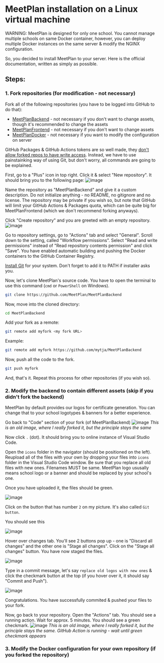 # MeetPlan installation on a Linux virtual machine
WARNING: MeetPlan is designed for only one school. You cannot manage multiple schools on same Docker container, however, you can deploy multiple Docker instances on the same server & modify the NGINX configuration.

So, you decided to install MeetPlan to your server. Here is the official documentation, written as simply as possible.

## Steps:
### 1. Fork repositories (for modification - not necessary)
Fork all of the following repositories (you have to be logged into GitHub to do that):
- [MeetPlanBackend](https://github.com/MeetPlan/MeetPlanBackend) - not necessary if you don't want to change assets, though it's recommended to change the assets
- [MeetPlanFrontend](https://github.com/MeetPlan/MeetPlanFrontend) - not necessary if you don't want to change assets
- [MeetPlanDocker](https://github.com/MeetPlan/MeetPlanDocker) - not necessary if you want to modify the configuration on server

GitHub Packages & GitHub Actions tokens are so well made, they [don't allow forked repos to have write access](https://docs.github.com/en/actions/security-guides/automatic-token-authentication#permissions-for-the-github_token). Instead, we have to use painstainking way of using Git, but don't worry, all commands are going to be explained.

First, go to a "Plus" icon in top right. Click it & select "New repository". It should bring you to the following page:
![image](https://user-images.githubusercontent.com/52399966/167313596-f55b0afb-bb90-40fc-a5fa-cf1806f8e79c.png)

Name the repository as "MeetPlanBackend" and give it a custom description. Do not initialize anything - no README, no gitignore and no license. The repository may be private if you wish so, but note that GitHub will limit your GitHub Actions & Packages quota, which can be quite big for MeetPlanFrontend (which we don't recommend forking anyways).

Click "Create repository" and you are greeted with an empty repository.
![image](https://user-images.githubusercontent.com/52399966/167313685-35877891-a874-40ac-8b34-f849a5c5e2d6.png)

Go to repository settings, go to "Actions" tab and select "General". Scroll down to the setting, called "Workflow permissions". Select "Read and write permissions" instead of "Read repository contents permission" and click "Save". You have enabled automatic building and pushing the Docker containers to the GitHub Container Registry.

[Install Git](https://git-scm.com/downloads) for your system. Don't forget to add it to PATH if installer asks you.

Now, let's clone MeetPlan's source code. You have to open the terminal to use this command (`cmd` or `PowerShell` on Windows).
```sh
git clone https://github.com/MeetPlan/MeetPlanBackend
```

Now, move into the cloned directory:
```sh
cd MeetPlanBackend
```

Add your fork as a remote:
```sh
git remote add myfork <my fork URL>
```
Example:
```sh
git remote add myfork https://github.com/mytja/MeetPlanBackend
```

Now, push all the code to the fork.
```sh
git push myfork
```

And, that's it. Repeat this process for other repositories (if you wish so).

### 2. Modify the backend to contain different assets (skip if you didn't fork the backend)
MeetPlan by default provides our logos for certificate generation. You can change that to your school logotypes & banners for a better experience.

Go back to "Code" section of your fork (of MeetPlanBackend)
![image](https://user-images.githubusercontent.com/52399966/167299972-40437c65-1a72-4798-a042-d6af7cadb55a.png)
*This is an old image, where I really forked it, but the principle stays the same*

Now click `.` (dot). It should bring you to online instance of Visual Studio Code.

Open the `icons` folder in the navigator (should be positioned on the left). Reupload all of the files with your own by dropping your files into `icons` folder in the Visual Studio Code window. Be sure that you replace all old files with new ones.
Filenames MUST be same. MeetPlan logo ususally means school logo or a banner and should be replaced by your school's one.

Once you have uploaded it, the files should be green.

![image](https://user-images.githubusercontent.com/52399966/167306191-eff9ed28-e7d9-4770-9e6a-c5dae52eac4b.png)

Click on the button that has number `2` on my picture. It's also called `Git button`.

You should see this

![image](https://user-images.githubusercontent.com/52399966/167306268-120023d5-58de-4964-9c68-ad35b8a9fa2e.png)

Hover over changes tab. You'll see 2 buttons pop up - one is "Discard all changes" and the other one is "Stage all changes". Click on the "Stage all changes" button. You have now staged the files.

![image](https://user-images.githubusercontent.com/52399966/167306379-f8861bfe-0e52-4c2a-97f8-9a4a5c010e6e.png)

Type in a commit message, let's say `replace old logos with new ones` & click the checkmark button at the top (if you hover over it, it should say "Commit and Push").

![image](https://user-images.githubusercontent.com/52399966/167306437-40123df4-9db7-466b-870b-9397396cf048.png)

Congratulations. You have successfully commited & pushed your files to your fork.

Now, go back to your repository. Open the "Actions" tab. You should see a running action. Wait for approx. 5 minutes. You should see a green checkmark.
![image](https://user-images.githubusercontent.com/52399966/167306504-26877085-35e4-4f5a-9039-af9f27f20672.png)
*This is an old image, where I really forked it, but the principle stays the same. GitHub Action is running - wait until green checkmark appears*

### 3. Modify the Docker configuration for your own repository (if you forked the repository)

